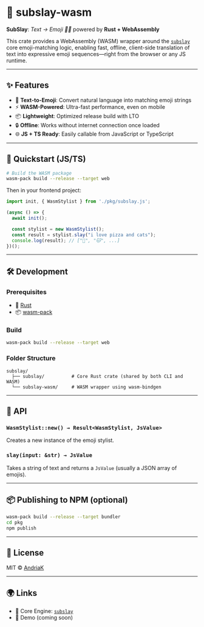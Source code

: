 # 🧠 subslay-wasm

**SubSlay**: *Text → Emoji 💅🏻* powered by **Rust + WebAssembly**

This crate provides a WebAssembly (WASM) wrapper around the [`subslay`](https://github.com/8ria/subslay) core emoji-matching logic, enabling fast, offline, client-side translation of text into expressive emoji sequences—right from the browser or any JS runtime.

---

## ✨ Features

* 💬 **Text-to-Emoji**: Convert natural language into matching emoji strings
* ⚡ **WASM-Powered**: Ultra-fast performance, even on mobile
* 📦 **Lightweight**: Optimized release build with LTO
* 🔒 **Offline**: Works without internet connection once loaded
* 🌐 **JS + TS Ready**: Easily callable from JavaScript or TypeScript

---

## 🚀 Quickstart (JS/TS)

```sh
# Build the WASM package
wasm-pack build --release --target web
```

Then in your frontend project:

```js
import init, { WasmStylist } from './pkg/subslay.js';

(async () => {
  await init();

  const stylist = new WasmStylist();
  const result = stylist.slay("i love pizza and cats");
  console.log(result); // ["🍕", "🐱", ...]
})();
```

---

## 🛠️ Development

### Prerequisites

* 🦀 [Rust](https://rust-lang.org)
* 📦 [wasm-pack](https://rustwasm.github.io/wasm-pack/)

### Build

```bash
wasm-pack build --release --target web
```

### Folder Structure

```
subslay/
  ├── subslay/          # Core Rust crate (shared by both CLI and WASM)
  └── subslay-wasm/     # WASM wrapper using wasm-bindgen
```

---

## 📄 API

### `WasmStylist::new() → Result<WasmStylist, JsValue>`

Creates a new instance of the emoji stylist.

### `slay(input: &str) → JsValue`

Takes a string of text and returns a `JsValue` (usually a JSON array of emojis).

---

## 📦 Publishing to NPM (optional)

```bash
wasm-pack build --release --target bundler
cd pkg
npm publish
```

---

## 📜 License

MIT © [AndriaK](mailto:hey@andriaK.com)

---

## 🌍 Links

* 🧠 Core Engine: [`subslay`](https://github.com/8ria/subslay)
* 🧪 Demo (coming soon)
